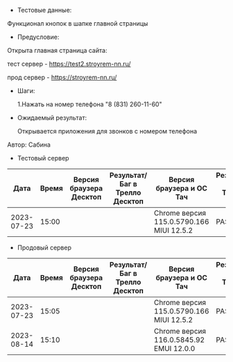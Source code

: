 * Тестовые данные:

 Функционал кнопок в шапке главной страницы

* Предусловие:

 Открыта главная страница сайта:
 
 тест сервер - https://test2.stroyrem-nn.ru/ 
 
 прод сервер - https://stroyrem-nn.ru/

* Шаги:

  1.Нажать на номер телефона "8 (831) 260-11-60"

* Ожидаемый результат:

  Открывается приложения для звонков с номером телефона


Автор: Сабина

* Тестовый сервер 

| Дата | Время | Версия браузера Десктоп | Результат/Баг в Трелло Десктоп|  Версия браузера и ОС Тач |Результат/Баг в Трелло Тач| Дата релиза| QA  |
| --- | --- | --- | --- |  --- | --- | --- | --- |   
| 2023-07-23 | 15:00 |  |  | Chrome версия 115.0.5790.166 MIUI 12.5.2 | PASS  | 2023-06-16 | Сабина |  

* Продовый сервер

| Дата | Время | Версия браузера Десктоп | Результат/Баг в Трелло Десктоп|  Версия браузера и ОС Тач |Результат/Баг в Трелло Тач| Дата релиза| QA  |
| --- | --- | --- | --- |  --- | --- | --- | --- |   
| 2023-07-23 | 15:05 |  |  | Chrome версия 115.0.5790.166 MIUI 12.5.2 | PASS  | 2023-06-16 | Сабина |  
| 2023-08-14 | 15:10 |  |  | Chrome версия 116.0.5845.92 EMUI 12.0.0 | PASS  | 2023-08-13 | Евгения |
